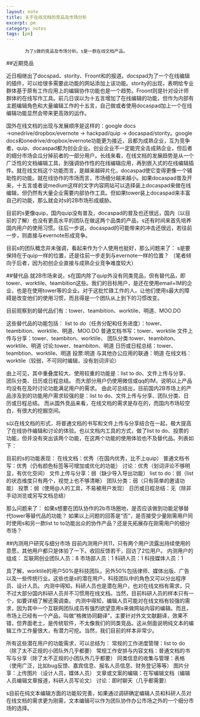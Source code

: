 ```yaml
---
layout: note
title: 关于在线文档的竞品及市场分析
excerpt: pm
category: notes
tags: [pm]
---
```


           为了s做的竞品及市场分析。s是一款在线文档产品。

##近期竞品

近日相继出了docspad、stority、Froont和的报道。docspad为了一个在线编辑的插件，可以给很多需要此功能的网站添加上该功能。stority的出现，表明给专业群体基于原有工作应用上的编辑协作功能也是一个趋势。Froont则是针对设计师群体的在线写作工具。前几日误以为十五言增加了在线编辑的功能，但作为内部有主题编辑角色和大量编辑工作的十五言，自己做或者使用docaspad加上一个在线编辑功能显然会带来更高效的运作。

国外在线文档的出现与发展顺序是这样的：google docs →onedrive/dropbox/evernote → hackpad/quip → docaspad/stority。google docs和onedrive/dropbox/evernote功能更为接近，且都为成熟企业，互为竞争者。quip、docaspad都为创业企业。创业企业不一定能完全击成熟企业，但后者的细分市场会瓜分掉前者的一部分用户。长线来看，在线文档的发展趋势是从一个广泛性的文档编辑工具，到强调协作性的在线编辑应用，再到嵌入式的在线编辑插件。就在线文档这个功能而言，是越来越碎片化，docaspad使它变得更像一个辅助性的功能。就在线协作的市场而言，市场细分越来越小。如果docaspad普及开来，十五言或者说medium这样的文字内容网站可以选择装上docaspad来做在线编辑，但仍然有大量企业需要内部协作工具。但如果tower装上docaspad来丰富自己的功能，那么就会对s的2B市场形成威胁。

目前的s更像quip，国内quip没有普及，docaspad的普及也还很远，国内（以目前的了解）也没有更高水平的团队在做这两个品类的产品，s还有时间来首先培养国内用户的使用习惯。往后一步说，docaspad的可能带来的冲击还很远，若往前一步，则直接与evernote形成竞争。

目前s的团队概念并未强调，看起来作为个人使用也挺好，那么问题来了：
s是要保持在于quip一样的位置，还是往前一步走到与evernote一样的位置？
（笔者倾向于后者，因为初创企业直接与成熟企业竞争难度较大）


##替代品
就2B市场来说，s在国内除了quip外没有同类竞品，但有替代品，即tower、worktile、teambition这些。我们的目标用户，是还在使用email+IM的企业，也是在使用tower等的企业。对于这批忙碌工作的人，让他们使用s最大的障碍是改变他们的使用习惯，而且得是一个团队从上到下的习惯改变。

目前观察到的替代品们有：tower、teambition、worktile、明道、MOO.DO

这些替代品的功能包括：
list to do（任务分配和任务进度）：tower、teambition、worktile、明道、MOO.DO
普通文档书写：tower、worktile
文件上传与分享：tower、teambiton、worktile、
团队分类:tower、teambiton、worktile、明道
讨论:tower、teambiton、明道
日历或日程总结：tower、teambtion、worktile、明道
投票:明道
与其他办公应用的联通：明道
在线文档：worktile（较弱，不可同时编辑，没有划词评论）

由上可见，其中重叠度较大、使用较重的功能是：list to do、文件上传与分享、团队分类、日历或日程总结。
而大部分用户仍使用微信或qq的IM，说明以上产品均没有在及时讨论功能满足用户的需求。
由此可总结出，目前国内2B市场上的产品涉及到的功能用户需求较强的是：list to do、文件上传与分享、团队分类、日历或日程总结。
而从国外竞品来看，在线文档的需求是存在的，而国内市场较空白，有很大的挖掘空间。


s以在线文档的形式，将普通文档的书写和文件上传与分享结合在一起，极大提高了在线协作编辑和讨论的体验。也以文档内工具的方式，做了list to do、投票的功能，但并没有突出该两个功能，在这两个功能的使用体验也不及替代品。列表如下：

目前的s的功能表现：
在线文档：优秀（在国内优秀，比不上quip）
普通文档书写：优秀（仍有颜色标签等可增加或优化的功能）
讨论：优秀（划词评论不够明显，有优化空间）
文件上传与分享：弱（缺少导入导出功能）
list to do：弱（list的状态维度只有两个，视觉上也不够清晰）
团队分类：弱（只有简单的邀请功能）
投票：弱（使用@人的工具，不易被用户发现）
日历或日程总结：无（除非手动浏览或另写文档总结）

那么问题来了：
如果s想要在团队协作的2b市场圈地，是否应该做到功能足够替代tower等替代品的功能？
如果以上问题的回答是“否”，是否接受少量刚需用户同时使用s和另一款list to to功能出众的协作产品？还是先拓展存在刚需用户的细分市场？



##内测用户研究与细分市场
目前内测用户共11，只有两个用户流露出持续使用的意愿，其他用户都只是体验了一下。收回反馈若干，回访了2位用户。
内测用户的组成：
互联网创业团队人员：8
市场部人员：1
科研人员：1
科技媒体人员：1

具了解，worktile的用户50%是科技团队，另外50%包括律师、媒体出版、广告以及一些传统行业。这些也是s的潜在用户，科技团队中的角色又可以分出程序员、设计人员。
内测中得知，科研人员也是潜在用户，也对在线文档有需求，只不过大部分国内科研人员并不习惯用在线文档。当然，目前科研人员的样本只有一个，如要详细了解还需调查。
内测中得知，编辑人员可能对在线文档有较强的需求，因为其中一个互联网团队成员有强烈欲望意用s来做网站内容的编辑。而且，市场上已经有一个产品，叫做“格微协同翻译”，主要针对外文文献翻译，效果不错，但界面老土，是传统软件，不太像我们的同类竞品。这从侧面说明纯文本的编辑工作工作量很大，有潜力可挖。当然，我们目前的样本非常少。

所有这些潜在用户的功能需求，可以总结为：
常规的工作进度管理：list to do（除了太不正规的小团队外几乎都要）
常规工作安排与内容文档：普通文档的书写与分享（除了太不正规的小团队外几乎都要）
同类信息的收集与管理：表格（使用广泛，比如bug反馈、嘉宾信息、报名人员信息、财务登记等等）
图片分享：上传图片（设计人员，媒体人员）
文章或文案的编辑：在写编辑文档（编辑人员编辑文章报道，科研人员写论文）
讨论：即时聊天（几乎都需要）

s目前在纯文本编辑方面的功能较完善，如果通过调研确定编辑人员和科研人员对在线文档的需求更为刚需，文本编辑可以作为团队协作办公市场之外的一个细分市场的选择。










